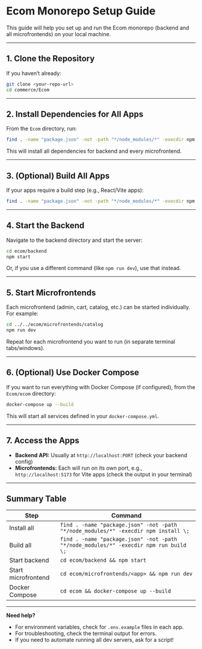 # Ecom Monorepo Setup Guide

This guide will help you set up and run the Ecom monorepo (backend and all microfrontends) on your local machine.

---

## 1. Clone the Repository

If you haven’t already:

```bash
git clone <your-repo-url>
cd commerce/Ecom
```

---

## 2. Install Dependencies for All Apps

From the `Ecom` directory, run:

```bash
find . -name "package.json" -not -path "*/node_modules/*" -execdir npm install \;
```

This will install all dependencies for backend and every microfrontend.

---

## 3. (Optional) Build All Apps

If your apps require a build step (e.g., React/Vite apps):

```bash
find . -name "package.json" -not -path "*/node_modules/*" -execdir npm run build \;
```

---

## 4. Start the Backend

Navigate to the backend directory and start the server:

```bash
cd ecom/backend
npm start
```

Or, if you use a different command (like `npm run dev`), use that instead.

---

## 5. Start Microfrontends

Each microfrontend (admin, cart, catalog, etc.) can be started individually. For example:

```bash
cd ../../ecom/microfrontends/catalog
npm run dev
```

Repeat for each microfrontend you want to run (in separate terminal tabs/windows).

---

## 6. (Optional) Use Docker Compose

If you want to run everything with Docker Compose (if configured), from the `Ecom/ecom` directory:

```bash
docker-compose up --build
```

This will start all services defined in your `docker-compose.yml`.

---

## 7. Access the Apps

- **Backend API:** Usually at `http://localhost:PORT` (check your backend config)
- **Microfrontends:** Each will run on its own port, e.g., `http://localhost:5173` for Vite apps (check the output in your terminal)

---

## Summary Table

| Step                | Command                                                                 |
|---------------------|-------------------------------------------------------------------------|
| Install all         | `find . -name "package.json" -not -path "*/node_modules/*" -execdir npm install \;` |
| Build all           | `find . -name "package.json" -not -path "*/node_modules/*" -execdir npm run build \;` |
| Start backend       | `cd ecom/backend && npm start`                                          |
| Start microfrontend | `cd ecom/microfrontends/<app> && npm run dev`                           |
| Docker Compose      | `cd ecom && docker-compose up --build`                                  |

---

**Need help?**
- For environment variables, check for `.env.example` files in each app.
- For troubleshooting, check the terminal output for errors.
- If you need to automate running all dev servers, ask for a script! 